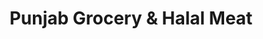---
title: "Punjab Grocery & Halal Meat"
url: /marietta/punjab-grocery-and-halal-meat/
shop: convenience
---